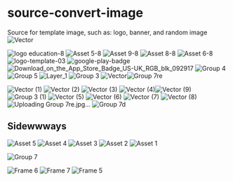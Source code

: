 # source-convert-image
Source for template image, such as: logo, banner, and random image
![Vector](https://github.com/iqbaalma/source-convert-image/assets/104726883/a655fedc-0b9a-4cb8-90d7-1cdf5c3d137b)


![logo education-8](https://github.com/iqbaalma/source-convert-image/assets/104726883/a9345e16-96ba-4cbd-81e9-83c299860f47)
![Asset 5-8](https://github.com/iqbaalma/source-convert-image/assets/104726883/f63f6247-c496-48c0-9485-d69dde3d99d6)
![Asset 9-8](https://github.com/iqbaalma/source-convert-image/assets/104726883/78c57908-cc99-4c78-ab5e-10a1a454d4de)
![Asset 8-8](https://github.com/iqbaalma/source-convert-image/assets/104726883/658bb975-2e6b-49e6-8b25-0ad67a553af2)
![Asset 6-8](https://github.com/iqbaalma/source-convert-image/assets/104726883/24a53a0e-f626-4acb-83ab-51d9f2985388)
![logo-template-03](https://github.com/iqbaalma/source-convert-image/assets/104726883/327d972b-7b51-4111-a39b-ccac7630be35)
![google-play-badge](https://github.com/iqbaalma/source-convert-image/assets/104726883/bdf1913b-b2dd-4ac2-a8a7-826b47fd01a1)
![Download_on_the_App_Store_Badge_US-UK_RGB_blk_092917](https://github.com/iqbaalma/source-convert-image/assets/104726883/da7d4d6f-6f69-4a36-9d8d-434ab7679ed4)
![Group 4](https://github.com/iqbaalma/source-convert-image/assets/104726883/304c9722-3bfa-4e84-a3e4-c381abde4ca2)
![Group 5](https://github.com/iqbaalma/source-convert-image/assets/104726883/6ae25e87-22f7-46a8-afbe-9203ff971ff2)
![Layer_1](https://github.com/iqbaalma/source-convert-image/assets/104726883/fe8abf88-f41e-445e-a170-1921debc1cd6)
![Group 3](https://github.com/iqbaalma/source-convert-image/assets/104726883/d1bf65f3-6f81-4844-b14d-5e4f6c71ff4f)
![Vector](https://github.com/iqbaalma/source-convert-image/assets/104726883/e385d1c5-85cd-493b-a56e-ace726383f4b)![Group 7re](https://github.com/iqbaalma/source-convert-image/assets/104726883/21aafef9-d98a-4ad4-9581-08abff2d7605)

![Vector (1)](https://github.com/iqbaalma/source-convert-image/assets/104726883/fc9e008a-effd-48a1-8be3-f7b48bea20be)
![Vector (2)](https://github.com/iqbaalma/source-convert-image/assets/104726883/2bd05dae-1975-47fa-9e8d-60f7ac0a2d10)
![Vector (3)](https://github.com/iqbaalma/source-convert-image/assets/104726883/97ba3d40-a729-427f-ba71-89c83a8675ef)
![Vector (4)](https://github.com/iqbaalma/source-convert-image/assets/104726883/00158ee7-f94d-464e-928d-8e73dfe4f933)![Vector (9)](https://github.com/iqbaalma/source-convert-image/assets/104726883/024aac78-2e98-4bba-a67f-a7a40f16c509)
![Group 3 (1)](https://github.com/iqbaalma/source-convert-image/assets/104726883/d6bd8e70-6242-437f-bd64-aa2b73fb5fee)
![Vector (5)](https://github.com/iqbaalma/source-convert-image/assets/104726883/1c8a1c38-e7b9-4810-8f24-f12148b92a5a)
![Vector (6)](https://github.com/iqbaalma/source-convert-image/assets/104726883/1ae3a4fa-28ca-4623-8f96-3d10f6268cb7)
![Vector (7)](https://github.com/iqbaalma/source-convert-image/assets/104726883/2dea9790-68cf-471f-9e54-b3db7bd58559)
![Vector (8)](https://github.com/iqbaalma/source-convert-image/assets/104726883/82e18a8c-5bfa-49d7-a416-4f6788538dcb)
![Uploading Group 7re.jpg…]()
![Group 7d](https://github.com/iqbaalma/source-convert-image/assets/104726883/984b927a-4a91-4877-a5fd-45309faa85fb)

## Sidewwways
![Asset 5](https://github.com/iqbaalma/source-convert-image/assets/104726883/5a88af2c-3be1-42fe-abd2-82c9740a2ded)
![Asset 4](https://github.com/iqbaalma/source-convert-image/assets/104726883/a4cec2d1-9740-48d9-98f8-7e37568a1b9e)
![Asset 3](https://github.com/iqbaalma/source-convert-image/assets/104726883/d241b4df-4f9c-489b-b4a6-608f79e30d86)
![Asset 2](https://github.com/iqbaalma/source-convert-image/assets/104726883/77a0f8ea-ba24-4990-a2e6-6497613e9b29)
![Asset 1](https://github.com/iqbaalma/source-convert-image/assets/104726883/265cc972-5382-4d53-b68f-8c8eabec414f)


![Group 7](https://github.com/iqbaalma/source-convert-image/assets/104726883/00c48c3b-87a3-4767-9ac2-23fb342e38bb)


![Frame 6](https://github.com/iqbaalma/source-convert-image/assets/104726883/6bf2b4b5-feb1-49c2-b162-deb00813a438)
![Frame 7](https://github.com/iqbaalma/source-convert-image/assets/104726883/a0c1a3d6-9568-4b63-8285-d83f9bfc58f0)
![Frame 5](https://github.com/iqbaalma/source-convert-image/assets/104726883/1cdd7c8b-3777-4442-91b8-d0500bcdfdd7)
